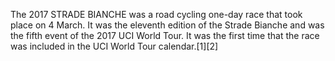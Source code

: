 The 2017 STRADE BIANCHE was a road cycling one-day race that took place on 4 March. It was the eleventh edition of the Strade Bianche and was the fifth event of the 2017 UCI World Tour. It was the first time that the race was included in the UCI World Tour calendar.[1][2]
